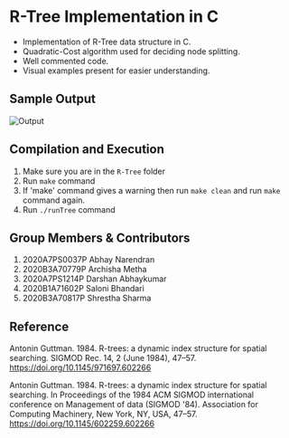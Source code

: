 # R-Tree Implementation in C 

- Implementation of R-Tree data structure in C. 
- Quadratic-Cost algorithm used for deciding node splitting.
- Well commented code.
- Visual examples present for easier understanding.

## Sample Output
![Output](https://github.com/Darsuu/R-Tree/assets/81075125/0e461c28-9911-427b-929d-222f0b28f4e6)

## Compilation and Execution

1. Make sure you are in the `R-Tree` folder
2. Run `make` command
3. If 'make' command gives a warning then run `make clean` and run `make` command again.
4. Run `./runTree` command

## Group Members & Contributors

1. 2020A7PS0037P Abhay Narendran
2. 2020B3A70779P Archisha Metha
3. 2020A7PS1214P Darshan Abhaykumar
4. 2020B1A71602P Saloni Bhandari
5. 2020B3A70817P Shrestha Sharma

## Reference
Antonin Guttman. 1984. R-trees: a dynamic index structure for spatial searching. SIGMOD Rec. 14, 2 (June 1984), 47–57. https://doi.org/10.1145/971697.602266

Antonin Guttman. 1984. R-trees: a dynamic index structure for spatial searching. In Proceedings of the 1984 ACM SIGMOD international conference on Management of data (SIGMOD '84). Association for Computing Machinery, New York, NY, USA, 47–57. https://doi.org/10.1145/602259.602266

